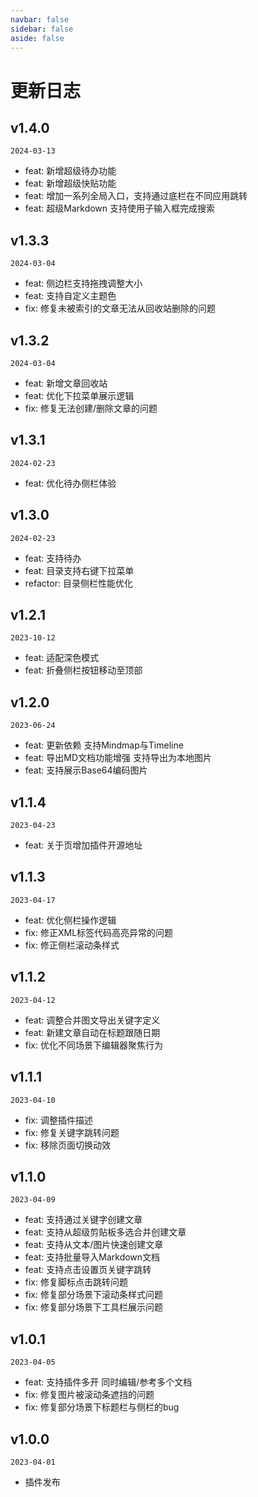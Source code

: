 ```yaml
---
navbar: false
sidebar: false
aside: false
---
```


# 更新日志

## v1.4.0

`2024-03-13`

- feat: 新增超级待办功能
- feat: 新增超级快贴功能
- feat: 增加一系列全局入口，支持通过底栏在不同应用跳转
- feat: 超级Markdown 支持使用子输入框完成搜索

## v1.3.3

`2024-03-04`

- feat: 侧边栏支持拖拽调整大小
- feat: 支持自定义主题色
- fix: 修复未被索引的文章无法从回收站删除的问题

## v1.3.2

`2024-03-04`

- feat: 新增文章回收站
- feat: 优化下拉菜单展示逻辑
- fix: 修复无法创建/删除文章的问题

## v1.3.1

`2024-02-23`

- feat: 优化待办侧栏体验

## v1.3.0

`2024-02-23`

- feat: 支持待办
- feat: 目录支持右键下拉菜单
- refactor: 目录侧栏性能优化

## v1.2.1

`2023-10-12`

- feat: 适配深色模式
- feat: 折叠侧栏按钮移动至顶部

## v1.2.0

`2023-06-24`

- feat: 更新依赖 支持Mindmap与Timeline
- feat: 导出MD文档功能增强 支持导出为本地图片
- feat: 支持展示Base64编码图片

## v1.1.4

`2023-04-23`

- feat: 关于页增加插件开源地址

## v1.1.3

`2023-04-17`

- feat: 优化侧栏操作逻辑
- fix: 修正XML标签代码高亮异常的问题
- fix: 修正侧栏滚动条样式

## v1.1.2

`2023-04-12`

- feat: 调整合并图文导出关键字定义
- feat: 新建文章自动在标题跟随日期
- fix: 优化不同场景下编辑器聚焦行为

## v1.1.1

`2023-04-10`

- fix: 调整插件描述
- fix: 修复关键字跳转问题
- fix: 移除页面切换动效

## v1.1.0

`2023-04-09`

- feat: 支持通过关键字创建文章
- feat: 支持从超级剪贴板多选合并创建文章
- feat: 支持从文本/图片快速创建文章
- feat: 支持批量导入Markdown文档
- feat: 支持点击设置页关键字跳转
- fix: 修复脚标点击跳转问题
- fix: 修复部分场景下滚动条样式问题
- fix: 修复部分场景下工具栏展示问题

## v1.0.1

`2023-04-05`

- feat: 支持插件多开 同时编辑/参考多个文档
- fix: 修复图片被滚动条遮挡的问题
- fix: 修复部分场景下标题栏与侧栏的bug

## v1.0.0

`2023-04-01`

- 插件发布